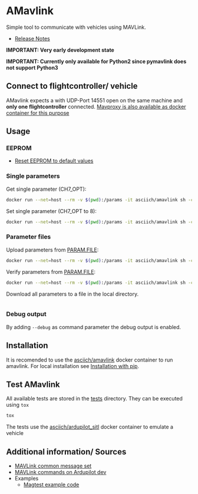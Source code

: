 # AMavlink

Simple tool to communicate with vehicles using MAVLink.

* [Release Notes](release_notes.md)

**IMPORTANT: Very early development state**

**IMPORTANT: Currently only available for Python2 since pymavlink does not support Python3**

## Connect to flightcontroller/ vehicle

AMavlink expects a with UDP-Port 14551 open on the same machine and **only one flightcontroller** connected.
[Mavproxy is also available as docker container for this purpose](https://hub.docker.com/r/asciich/mavproxy/)

## Usage

### EEPROM

* [Reset EEPROM to default values](docs/reset_eeprom_to_default_values.md)

### Single parameters

Get single parameter (CH7_OPT):
```bash
docker run --net=host --rm -v $(pwd):/params -it asciich/amavlink sh -c "amavlink param --get CH7_OPT"
```

Set single parameter (CH7_OPT to 8):
```bash
docker run --net=host --rm -v $(pwd):/params -it asciich/amavlink sh -c "amavlink param --set CH7_OPT 8
```

### Parameter files

Upload parameters from [PARAM.FILE](doc/param_file.md):

```bash
docker run --net=host --rm -v $(pwd):/params -it asciich/amavlink sh -c "amavlink paramfile --upload /params/PARAM.FILE
```

Verify parameters from [PARAM.FILE](doc/param_file.md):

```bash
docker run --net=host --rm -v $(pwd):/params -it asciich/amavlink sh -c "amavlink paramfile --verify /params/PARAM.FILE
```

Download all parameters to a file in the local directory.

```bash

```

### Debug output

By adding ```--debug``` as command parameter the debug output is enabled.

## Installation

It is recomended to use the [asciich/amavlink](https://hub.docker.com/r/asciich/amavlink/) docker container to run amavlink.
For local installation see [Installation with pip](doc/installation_pip.md).

## Test AMavlink

All available tests are stored in the [tests](amavlink/tests/) directory. They can be executed using ```tox```

```bash
tox
```

The tests use the [asciich/ardupilot_sitl](https://github.com/asciich/docker-ardupilot_sitl) docker container to emulate a vehicle

## Additional information/ Sources

* [MAVLink common message set](http://mavlink.org/messages/common)
* [MAVLink commands on Ardupilot dev](http://ardupilot.org/dev/docs/mavlink-commands.html)
* Examples
    * [Magtest example code](https://www.samba.org/tridge/UAV/pymavlink/unpacked/examples/magtest.py)